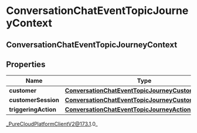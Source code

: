 # ConversationChatEventTopicJourneyContext

## ConversationChatEventTopicJourneyContext

## Properties

|Name | Type | Description | Notes|
|------------ | ------------- | ------------- | -------------|
| **customer** | [**ConversationChatEventTopicJourneyCustomer**](ConversationChatEventTopicJourneyCustomer) |  | [optional] |
| **customerSession** | [**ConversationChatEventTopicJourneyCustomerSession**](ConversationChatEventTopicJourneyCustomerSession) |  | [optional] |
| **triggeringAction** | [**ConversationChatEventTopicJourneyAction**](ConversationChatEventTopicJourneyAction) |  | [optional] |



_PureCloudPlatformClientV2@173.1.0_
